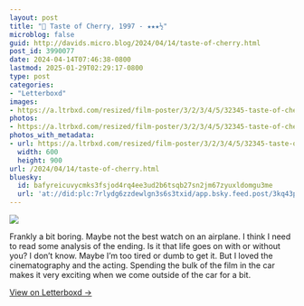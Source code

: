 ```yaml
---
layout: post
title: "🍿 Taste of Cherry, 1997 - ★★★½"
microblog: false
guid: http://davids.micro.blog/2024/04/14/taste-of-cherry.html
post_id: 3990077
date: 2024-04-14T07:46:38-0800
lastmod: 2025-01-29T02:29:17-0800
type: post
categories:
- "Letterboxd"
images:
- https://a.ltrbxd.com/resized/film-poster/3/2/3/4/5/32345-taste-of-cherry-0-600-0-900-crop.jpg?v=64fada0a9a
photos:
- https://a.ltrbxd.com/resized/film-poster/3/2/3/4/5/32345-taste-of-cherry-0-600-0-900-crop.jpg?v=64fada0a9a
photos_with_metadata:
- url: https://a.ltrbxd.com/resized/film-poster/3/2/3/4/5/32345-taste-of-cherry-0-600-0-900-crop.jpg?v=64fada0a9a
  width: 600
  height: 900
url: /2024/04/14/taste-of-cherry.html
bluesky:
  id: bafyreicuvycmks3fsjod4rq4ee3ud2b6tsqb27sn2jm67zyuxldomgu3me
  url: 'at://did:plc:7rlydg6zzdewlgn3s6s3txid/app.bsky.feed.post/3kq43prxsdf2e'
---
```

 <p><img src="https://a.ltrbxd.com/resized/film-poster/3/2/3/4/5/32345-taste-of-cherry-0-600-0-900-crop.jpg?v=64fada0a9a"/></p> <p>Frankly a bit boring. Maybe not the best watch on an airplane. I think I need to read some analysis of the ending. Is it that life goes on with or without you? I don’t know. Maybe I’m too tired or dumb to get it. But I loved the cinematography and the acting. Spending the bulk of the film in the car makes it very exciting when we come outside of the car for a bit.</p> 
<p><a href="https://letterboxd.com/theschlaepfer/film/taste-of-cherry/">View on Letterboxd →</a></p>
